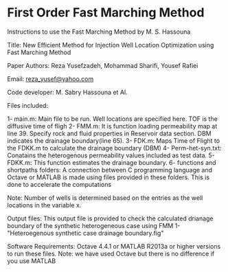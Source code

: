 # First Order Fast Marching Method
Instructions to use the Fast Marching Method by M. S. Hassouna

Title: New Efficient Method for Injection Well Location Optimization using Fast Marching Method

Paper Authors: Reza Yusefzadeh, Mohammad Sharifi, Yousef Rafiei

Email: reza_yusef@yahoo.com

Code developer: M. Sabry Hassouna et Al.

Files included:

1- main.m: Main file to be run. Well locations are specified here. TOF is the diffusive time of fligh
2- FMM.m: It is function loading permeability map at line 39. Specify rock and fluid properties in Reservoir data section. DBM indicates the drainage boundary(line 65).
3- FDK.m: Maps Time of Flight to the FDKK.m to calculate the drainage boundary (DBM)
4- Perm-het-syn.txt: Conatains the heterogenous permeability values included as test data.
5- FDKK.m: This function estimates the drainage boundary.
6- functions and shortpaths folders: A connection between C programming language and Octave or MATLAB is made using files provided in these folders. This is done to accelerate 
   the computations


Note: Number of wells is determined based on the entries as the well locations in the variable x.


Output files:
This output file is provided to check the calculated drianage boundary of the synthetic heterogeneous case using FMM
1- "Heteroegenous synthetic case drainage boundary.fig"

Software Requirements:
		Octave 4.4.1 or MATLAB R2013a or higher versions to run these files.
		Note: we have used Octave but there is no difference if you use MATLAB
